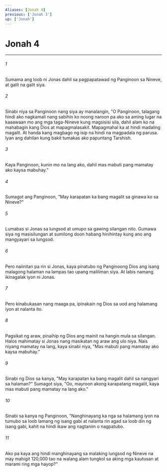 ```yaml
---
Aliases: [Jonah 4]
previous: ['Jonah 3']
up: ['Jonah']
---
```

# Jonah 4

***


###### 1 


Sumama ang loob ni Jonas dahil sa pagpapatawad ng Panginoon sa Nineve, at galit na galit siya. 


###### 2 


Sinabi niya sa Panginoon nang siya ay manalangin, "O Panginoon, talagang hindi ako nagkamali nang sabihin ko noong naroon pa ako sa aming lugar na kaaawaan mo ang mga taga-Nineve kung magsisisi sila, dahil alam ko na mahabagin kang Dios at mapagmalasakit. Mapagmahal ka at hindi madaling magalit. At handa kang magbago ng isip na hindi na magpadala ng parusa. Iyan ang dahilan kung bakit tumakas ako papuntang Tarshish. 


###### 3 


Kaya Panginoon, kunin mo na lang ako, dahil mas mabuti pang mamatay ako kaysa mabuhay." 


###### 4 


Sumagot ang Panginoon, "May karapatan ka bang magalit sa ginawa ko sa Nineve?" 


###### 5 


Lumabas si Jonas sa lungsod at umupo sa gawing silangan nito. Gumawa siya ng masisilungan at sumilong doon habang hinihintay kung ano ang mangyayari sa lungsod. 


###### 6 


Pero naiinitan pa rin si Jonas, kaya pinatubo ng Panginoong Dios ang isang malagong halaman na lampas tao upang maliliman siya. At labis namang ikinagalak iyon ni Jonas. 


###### 7 


Pero kinabukasan nang maaga pa, ipinakain ng Dios sa uod ang halamang iyon at nalanta ito. 


###### 8 


Pagsikat ng araw, pinaihip ng Dios ang mainit na hangin mula sa silangan. Halos mahimatay si Jonas nang masikatan ng araw ang ulo niya. Nais niyang mamatay na lang, kaya sinabi niya, "Mas mabuti pang mamatay ako kaysa mabuhay." 


###### 9 


Sinabi ng Dios sa kanya, "May karapatan ka bang magalit dahil sa nangyari sa halaman?" Sumagot siya, "Oo, mayroon akong karapatang magalit, kaya mas mabuti pang mamatay na lang ako." 


###### 10 


Sinabi sa kanya ng Panginoon, "Nanghinayang ka nga sa halamang iyon na tumubo sa loob lamang ng isang gabi at nalanta rin agad sa loob din ng isang gabi, kahit na hindi ikaw ang nagtanim o nagpatubo. 


###### 11 


Ako pa kaya ang hindi manghinayang sa malaking lungsod ng Nineve na may mahigit 120,000 tao na walang alam tungkol sa aking mga kautusan at marami ring mga hayop?"
